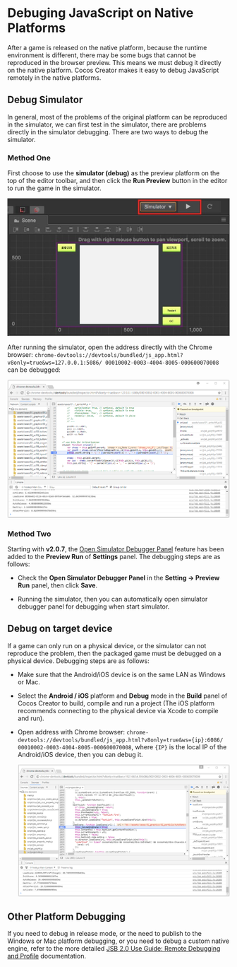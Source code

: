 # Debuging JavaScript on Native Platforms

After a game is released on the native platform, because the runtime environment is different, there may be some bugs that cannot be reproduced in the browser preview. This means we must debug it directly on the native platform. Cocos Creator makes it easy to debug JavaScript remotely in the native platforms.

## Debug Simulator

In general, most of the problems of the original platform can be reproduced in the simulator, we can first test in the simulator, there are problems directly in the simulator debugging. There are two ways to debug the simulator.

### Method One

First choose to use the **simulator (debug)** as the preview platform on the top of the editor toolbar, and then click the **Run Preview** button in the editor to run the game in the simulator.

![](debug-jsb/simulator-run.png)

After running the simulator, open the address directly with the Chrome browser: `chrome-devtools://devtools/bundled/js_app.html?v8only=true&ws=127.0.0.1:5086/ 00010002-0003-4004-8005-000600070008` can be debugged:

![](debug-jsb/v8-win32-debug.png)

### Method Two

Starting with **v2.0.7**, the [Open Simulator Debugger Panel](../getting-started/basics/editor-panels/preferences.md#preview-run) feature has been added to the **Preview Run** of **Settings** panel. The debugging steps are as follows:

  - Check the **Open Simulator Debugger Panel** in the **Setting -> Preview Run** panel, then click **Save**.

  - Running the simulator, then you can automatically open simulator debugger panel for debugging when start simulator.

## Debug on target device

If a game can only run on a physical device, or the simulator can not reproduce the problem, then the packaged game must be debugged on a physical device. Debugging steps are as follows:

- Make sure that the Android/iOS device is on the same LAN as Windows or Mac.

- Select the **Android / iOS** platform and **Debug** mode in the **Build** panel of Cocos Creator to build, compile and run a project (The iOS platform recommends connecting to the physical device via Xcode to compile and run).

- Open address with Chrome browser: `chrome-devtools://devtools/bundled/js_app.html?v8only=true&ws={ip}:6086/ 00010002-0003-4004-8005-000600070008`, where `{IP}` is the local IP of the Android/iOS device, then you can debug it.

  ![](debug-jsb/v8-android-debug.png)

## Other Platform Debugging

If you need to debug in release mode, or the need to publish to the Windows or Mac platform debugging, or you need to debug a custom native engine, refer to the more detailed [JSB 2.0 Use Guide: Remote Debugging and Profile](../advanced-topics/JSB2.0-learning.md#remote-debugging-and-profile) documentation.
